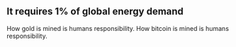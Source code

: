 ## It requires 1% of global energy demand
How gold is mined is humans responsibility.
How bitcoin is mined is humans responsibility.
